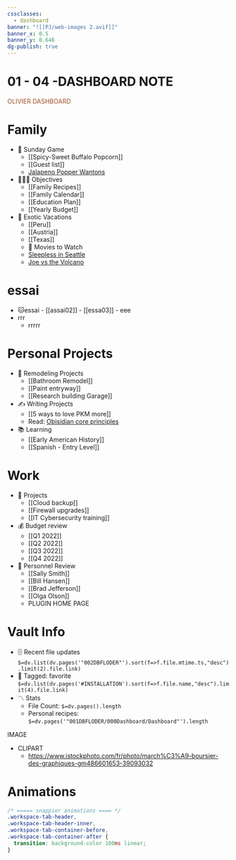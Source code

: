 ```yaml
---
cssclasses:
  - dashboard
banner: "![[PJ/web-images 2.avif]]"
banner_x: 0.5
banner_y: 0.646
dg-publish: true
---
```



# 01 - 04 -DASHBOARD NOTE

<div class="title" style="color:Sienna">OLIVIER DASHBOARD</div>

# Family
- 🏈 Sunday Game
	- [[Spicy-Sweet Buffalo Popcorn]]
	- [[Guest list]]
	- [Jalapeno Popper Wantons](https://www.allrecipes.com/recipe/166991/jalapeno-popper-wontons/)
- 👨‍👩‍👦 Objectives
	- [[Family Recipes]]
	- [[Family Calendar]]
	- [[Education Plan]]
	- [[Yearly Budget]]
- 🌅 Exotic Vacations 
	- [[Peru]]
	- [[Austria]]
	- [[Texas]]  
	- 🎥 Movies to Watch
	- [Sleepless in Seattle](https://www.imdb.com/title/tt0108160/)
	- [Joe vs the Volcano](https://www.imdb.com/title/tt0099892/)
# essai
- 🐱essai
		- [[assai02]]
		- [[essa03]]
		- eee
- rrr
	- rrrrr


# Personal Projects
- 🏡 Remodeling Projects
	- [[Bathroom Remodel]]
	- [[Paint entryway]]
	- [[Research building Garage]] 
 - ✍️ Writing Projects
	- [[5 ways to love PKM more]]
	- Read: [Obisidian core principles](https://tfthacker.medium.com/obsidian-understanding-its-core-design-principles-7f3fafbd6e36)
- 📚 Learning
	- [[Early American History]]
	- [[Spanish - Entry Level]]

# Work
- 💼 Projects
	- [[Cloud backup]]
	- [[Firewall upgrades]]
	- [[IT Cybersecurity training]]
- 💰 Budget review
	- [[Q1 2022]]
	- [[Q2 2022]]
	- [[Q3 2022]]
	- [[Q4 2022]]
- 👥 Personnel Review
	- [[Sally Smith]]
	- [[Bill Hansen]]
	- [[Brad Jefferson]]
	- [[Olga Olson]]
	- PLUGIN HOME PAGE

# Vault Info
- 🗄️ Recent file updates
 `$=dv.list(dv.pages('"002DBFLODER"').sort(f=>f.file.mtime.ts,"desc").limit(2).file.link)`
- 🔖 Tagged:  favorite 
 `$=dv.list(dv.pages('#INSTALLATION').sort(f=>f.file.name,"desc").limit(4).file.link)`
- 〽️ Stats
	-  File Count: `$=dv.pages().length`
	-  Personal recipes: `$=dv.pages('"001DBFLODER/000Dashboard/Dashboard"').length`

IMAGE

- CLIPART
	- https://www.istockphoto.com/fr/photo/march%C3%A9-boursier-des-graphiques-gm486601653-39093032



# Animations
```css
/* ===== snappier animations ==== */
.workspace-tab-header,
.workspace-tab-header-inner,
.workspace-tab-container-before,
.workspace-tab-container-after {
  transition: background-color 100ms linear;
}
```